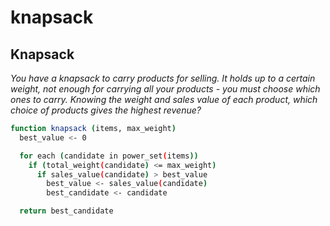 # knapsack

## Knapsack

_You have a knapsack to carry products for selling. It holds up to a certain weight, not enough for carrying all your products - you must choose which ones to carry. Knowing the weight and sales value of each product, which choice of products gives the highest revenue?_

```bash
function knapsack (items, max_weight)
  best_value <- 0

  for each (candidate in power_set(items))
    if (total_weight(candidate) <= max_weight)
      if sales_value(candidate) > best_value
        best_value <- sales_value(candidate)
        best_candidate <- candidate

  return best_candidate
```
